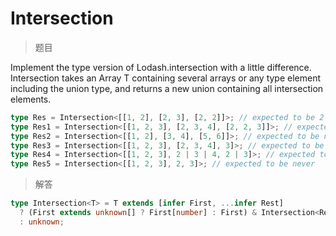 # Intersection

<BtnGroup 
	issue="https://tsch.js.org/5423/solutions"
	featured="https://github.com/type-challenges/type-challenges/issues/11756"
/>

> 题目

Implement the type version of Lodash.intersection with a little difference. Intersection<T> takes an Array T containing several arrays or any type element including the union type, and returns a new union containing all intersection elements.

```ts
type Res = Intersection<[[1, 2], [2, 3], [2, 2]]>; // expected to be 2
type Res1 = Intersection<[[1, 2, 3], [2, 3, 4], [2, 2, 3]]>; // expected to be 2 | 3
type Res2 = Intersection<[[1, 2], [3, 4], [5, 6]]>; // expected to be never
type Res3 = Intersection<[[1, 2, 3], [2, 3, 4], 3]>; // expected to be 3
type Res4 = Intersection<[[1, 2, 3], 2 | 3 | 4, 2 | 3]>; // expected to be 2 | 3
type Res5 = Intersection<[[1, 2, 3], 2, 3]>; // expected to be never
```

> 解答

```ts
type Intersection<T> = T extends [infer First, ...infer Rest]
  ? (First extends unknown[] ? First[number] : First) & Intersection<Rest>
  : unknown;
```
